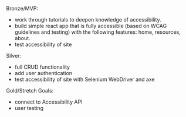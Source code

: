 Bronze/MVP: 
* work through tutorials to deepen knowledge of accessibility.
* build simple react app  that is fully accessible (based on WCAG guidelines and testing) with the following features: home, resources, about.
* test accessibility of site

Silver:
* full CRUD functionality
* add user authentication 
* test accessibility of site with Selenium WebDriver and axe

Gold/Stretch Goals: 
* connect to Accessibility API
* user testing 